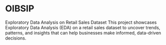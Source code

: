 # OIBSIP
Exploratory Data Analysis on Retail Sales Dataset  This project showcases Exploratory Data Analysis (EDA) on a retail sales dataset to uncover trends, patterns, and insights that can help businesses make informed, data-driven decisions.  
